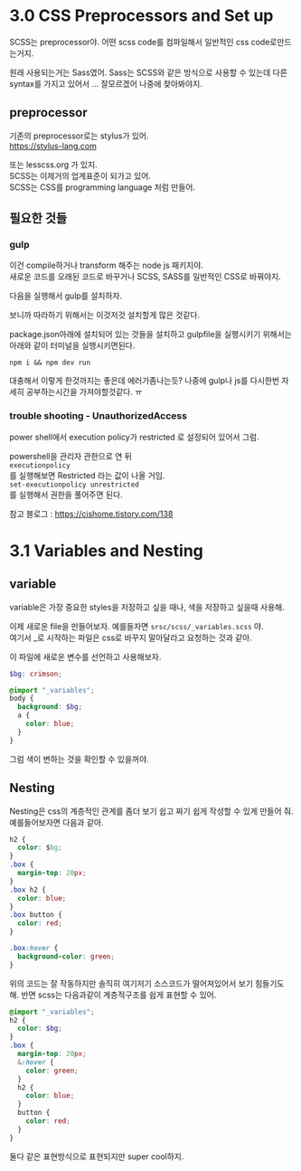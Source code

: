 # 3.0 CSS Preprocessors and Set up

SCSS는 preprocessor야. 어떤 scss code를 컴파일해서 일반적인 css code로만드는거지.

원래 사용되는거는 Sass였어. Sass는 SCSS와 같은 방식으로 사용할 수 있는데 다른 syntax를 가지고 있어서 ...
잘모르겠어 나중에 찾아봐야지.

## preprocessor

기존의 preprocessor로는 stylus가 있어.  
https://stylus-lang.com

또는 lesscss.org 가 있지.  
SCSS는 이제거의 업계표준이 되가고 있어.  
SCSS는 CSS를 programming language 처럼 만들어.

## 필요한 것들

### gulp

이건 compile하거나 transform 해주는 node js 패키지야.  
새로운 코드를 오래된 코드로 바꾸거나 SCSS, SASS를 일반적인 CSS로 바꿔야지.

다음을 실행해서 gulp를 설치하자.

보니까 따라하기 위해서는 이것저것 설치할게 많은 것같다.

package.json아래에 설치되어 있는 것들을 설치하고 gulpfile을 실행시키기 위해서는 아래와 같이 터미널을 실행시키면된다.

```console
npm i && npm dev run
```

대충해서 이렇게 한것까지는 좋은데 에러가좀나는듯? 나중에 gulp나 js를 다시한번 자세히 공부하는시간을 가져야할것같다. ㅠ

### trouble shooting - UnauthorizedAccess

power shell에서 execution policy가 restricted 로 설정되어 있어서 그럼.

powershell을 관리자 관한으로 연 뒤  
`executionpolicy`  
를 실행해보면 Restricted 라는 값이 나올 거임.  
`set-executionpolicy unrestricted`  
를 실행해서 권한을 풀어주면 된다.

참고 블로그 : https://cishome.tistory.com/138

# 3.1 Variables and Nesting

## variable

variable은 가장 중요한 styles을 저장하고 싶을 때나, 색을 저장하고 싶을때 사용해.

이제 새로운 file을 만들어보자. 예를들자면 `srsc/scss/_variables.scss` 야.  
여기서 \_로 시작하는 파일은 css로 바꾸지 말아달라고 요청하는 것과 같아.

이 파일에 새로운 변수를 선언하고 사용해보자.

```scss
$bg: crimson;
```

```scss
@import "_variables";
body {
  background: $bg;
  a {
    color: blue;
  }
}
```

그럼 색이 변하는 것을 확인할 수 있을꺼야.

## Nesting

Nesting은 css의 계층적인 관계를 좀더 보기 쉽고 짜기 쉽게 작성할 수 있게 만들어 줘. 예를들어보자면 다음과 같아.

```css
h2 {
  color: $bg;
}
.box {
  margin-top: 20px;
}
.box h2 {
  color: blue;
}
.box button {
  color: red;
}

.box:hover {
  background-color: green;
}
```

위의 코드는 잘 작동하지만 솔직히 여기저기 소스코드가 떨어져있어서 보기 힘들기도 해. 반면 scss는 다음과같이 계층적구조를 쉽게 표현할 수 있어.

```scss
@import "_variables";
h2 {
  color: $bg;
}
.box {
  margin-top: 20px;
  &:hover {
    color: green;
  }
  h2 {
    color: blue;
  }
  button {
    color: red;
  }
}
```

둘다 같은 표현방식으로 표현되지만 super cool하지.
